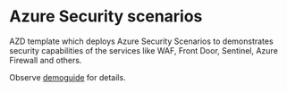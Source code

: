# Azure Security scenarios
AZD template which deploys Azure Security Scenarios to demonstrates security capabilities of the services like WAF, Front Door, Sentinel, Azure Firewall and others.

Observe [demoguide](/demoguide/demoguide.md) for details.
